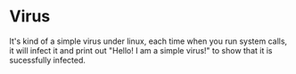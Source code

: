 # Virus
It's kind of a simple virus under linux, each time when you run system calls, it will infect it and print out "Hello! I am a simple virus!" to show that it is sucessfully infected.
